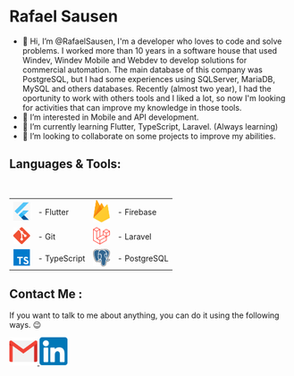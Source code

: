 # Rafael Sausen

- 👋 Hi, I’m @RafaelSausen, I'm a developer who loves to code and solve problems.
  I worked more than 10 years in a software house that used Windev, Windev Mobile and Webdev to develop solutions for commercial automation. The main database of this company was PostgreSQL, but I had some experiences using SQLServer, MariaDB, MySQL and others databases.
  Recently (almost two year), I had the oportunity to work with others tools and I liked a lot, so now I'm looking for activities that can improve my knowledge in those tools.
- 👀 I’m interested in Mobile and API development.
- 🌱 I’m currently learning Flutter, TypeScript, Laravel. (Always learning)
- 💞️ I’m looking to collaborate on some projects to improve my abilities.

## Languages & Tools:

<br>
<table>
  <tr>
    <td><img src="./assets/icons/flutter.png" alt="Flutter" width="30"></td>
    <td> - Flutter</td>
    <td><img src="./assets/icons/firebase.png" alt="Firebase" width="30"></td>
    <td> - Firebase</td>
  </tr>
  <tr>
    <td><img src="./assets/icons/git.png" alt="Flutter" width="30"></td>
    <td> - Git</td>
    <td><img src="./assets/icons/laravel.png" alt="Flutter" width="30"></td>
    <td> - Laravel</td>
  </tr>
  <tr>
    <td><img src="./assets/icons/typescript.png" alt="Flutter" width="30"></td>
    <td> - TypeScript</td>
    <td><img src="./assets/icons/postgresql.png" alt="Flutter" width="30"></td>
    <td> - PostgreSQL</td>
  </tr>
</table>

## Contact Me :

If you want to talk to me about anything, you can do it using the following ways. 😉

<a href="mailto:rafaelsausen@gmail.com">
 <img alt="Gmail" width="50" height="50" src="./assets/icons/gmail.png" />
</a>
<a href="https://www.linkedin.com/in/rafael-sausen-bahr-487665227/">
  <img alt="Linkedin" width="50" height="50" src="./assets/icons/linkedin.png" />
</a>
<!---
RafaelSausen/RafaelSausen is a ✨ special ✨ repository because its `README.md` (this file) appears on your GitHub profile.
You can click the Preview link to take a look at your changes.
--->
